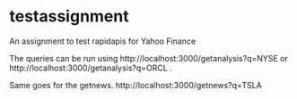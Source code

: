 # testassignment
An assignment to test rapidapis for Yahoo Finance

The queries can be run using http://localhost:3000/getanalysis?q=NYSE or http://localhost:3000/getanalysis?q=ORCL .

Same goes for the getnews. http://localhost:3000/getnews?q=TSLA
